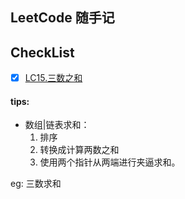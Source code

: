 ## LeetCode 随手记


## CheckList

*[x] [LC15.三数之和](https://leetcode-cn.com/problems/3sum/)

#### tips: 

- 数组|链表求和： 
    1. 排序 
    2. 转换成计算两数之和 
    3. 使用两个指针从两端进行夹逼求和。
    
eg: 三数求和